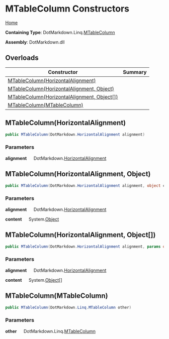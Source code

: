 # MTableColumn Constructors

[Home](../../../../README.md)

**Containing Type**: DotMarkdown\.Linq\.[MTableColumn](../README.md)

**Assembly**: DotMarkdown\.dll

## Overloads

| Constructor | Summary |
| ----------- | ------- |
| [MTableColumn(HorizontalAlignment)](#DotMarkdown_Linq_MTableColumn__ctor_DotMarkdown_HorizontalAlignment_) | |
| [MTableColumn(HorizontalAlignment, Object)](#DotMarkdown_Linq_MTableColumn__ctor_DotMarkdown_HorizontalAlignment_System_Object_) | |
| [MTableColumn(HorizontalAlignment, Object\[\])](#DotMarkdown_Linq_MTableColumn__ctor_DotMarkdown_HorizontalAlignment_System_Object___) | |
| [MTableColumn(MTableColumn)](#DotMarkdown_Linq_MTableColumn__ctor_DotMarkdown_Linq_MTableColumn_) | |

## MTableColumn\(HorizontalAlignment\) <a name="DotMarkdown_Linq_MTableColumn__ctor_DotMarkdown_HorizontalAlignment_"></a>

```csharp
public MTableColumn(DotMarkdown.HorizontalAlignment alignment)
```

### Parameters

**alignment** &emsp; DotMarkdown\.[HorizontalAlignment](../../../HorizontalAlignment/README.md)

## MTableColumn\(HorizontalAlignment, Object\) <a name="DotMarkdown_Linq_MTableColumn__ctor_DotMarkdown_HorizontalAlignment_System_Object_"></a>

```csharp
public MTableColumn(DotMarkdown.HorizontalAlignment alignment, object content)
```

### Parameters

**alignment** &emsp; DotMarkdown\.[HorizontalAlignment](../../../HorizontalAlignment/README.md)

**content** &emsp; System\.[Object](https://docs.microsoft.com/en-us/dotnet/api/system.object)

## MTableColumn\(HorizontalAlignment, Object\[\]\) <a name="DotMarkdown_Linq_MTableColumn__ctor_DotMarkdown_HorizontalAlignment_System_Object___"></a>

```csharp
public MTableColumn(DotMarkdown.HorizontalAlignment alignment, params object[] content)
```

### Parameters

**alignment** &emsp; DotMarkdown\.[HorizontalAlignment](../../../HorizontalAlignment/README.md)

**content** &emsp; System\.[Object](https://docs.microsoft.com/en-us/dotnet/api/system.object)\[\]

## MTableColumn\(MTableColumn\) <a name="DotMarkdown_Linq_MTableColumn__ctor_DotMarkdown_Linq_MTableColumn_"></a>

```csharp
public MTableColumn(DotMarkdown.Linq.MTableColumn other)
```

### Parameters

**other** &emsp; DotMarkdown\.Linq\.[MTableColumn](../README.md)